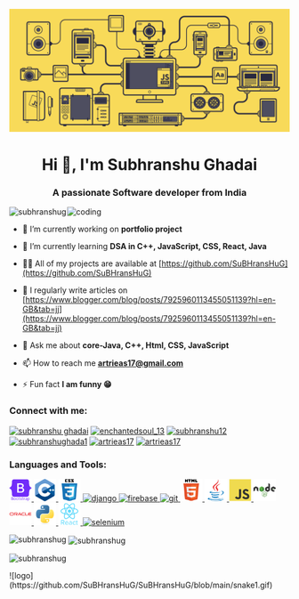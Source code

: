![logo](https://github.com/SuBHransHuG/SuBHransHuG/blob/main/banner2.gif)
<h1 align="center">Hi 👋, I'm Subhranshu Ghadai</h1>
<h3 align="center">A passionate Software developer from India</h3>
<img src="https://user-images.githubusercontent.com/55389276/140866485-8fb1c876-9a8f-4d6a-98dc-08c4981eaf70.gif" alt="coding" align = "right" width="400px">

<p align="left"> <img src="https://komarev.com/ghpvc/?username=subhranshug&label=Profile%20views&color=0e75b6&style=flat" alt="subhranshug" /> </p>

- 🔭 I’m currently working on **portfolio project**

- 🌱 I’m currently learning **DSA in C++, JavaScript, CSS, React, Java**

- 👨‍💻 All of my projects are available at [https://github.com/SuBHransHuG](https://github.com/SuBHransHuG)

- 📝 I regularly write articles on [https://www.blogger.com/blog/posts/7925960113455051139?hl=en-GB&tab=jj](https://www.blogger.com/blog/posts/7925960113455051139?hl=en-GB&tab=jj)

- 💬 Ask me about **core-Java, C++, Html, CSS, JavaScript**

- 📫 How to reach me **artrieas17@gmail.com**

- ⚡ Fun fact **I am funny 😁**

<h3 align="left">Connect with me:</h3>
<p align="left">
<a href="https://linkedin.com/in/subhranshu ghadai" target="blank"><img align="center" src="https://raw.githubusercontent.com/rahuldkjain/github-profile-readme-generator/master/src/images/icons/Social/linked-in-alt.svg" alt="subhranshu ghadai" height="30" width="40" /></a>
<a href="https://instagram.com/enchantedsoul_13" target="blank"><img align="center" src="https://raw.githubusercontent.com/rahuldkjain/github-profile-readme-generator/master/src/images/icons/Social/instagram.svg" alt="enchantedsoul_13" height="30" width="40" /></a>
<a href="https://www.codechef.com/users/subhranshu12" target="blank"><img align="center" src="https://cdn.jsdelivr.net/npm/simple-icons@3.1.0/icons/codechef.svg" alt="subhranshu12" height="30" width="40" /></a>
<a href="https://www.hackerrank.com/subhranshughada1" target="blank"><img align="center" src="https://raw.githubusercontent.com/rahuldkjain/github-profile-readme-generator/master/src/images/icons/Social/hackerrank.svg" alt="subhranshughada1" height="30" width="40" /></a>
<a href="https://www.leetcode.com/artrieas17" target="blank"><img align="center" src="https://raw.githubusercontent.com/rahuldkjain/github-profile-readme-generator/master/src/images/icons/Social/leet-code.svg" alt="artrieas17" height="30" width="40" /></a>
<a href="https://auth.geeksforgeeks.org/user/artrieas17" target="blank"><img align="center" src="https://raw.githubusercontent.com/rahuldkjain/github-profile-readme-generator/master/src/images/icons/Social/geeks-for-geeks.svg" alt="artrieas17" height="30" width="40" /></a>
</p>

<h3 align="left">Languages and Tools:</h3>
<p align="left"> <a href="https://getbootstrap.com" target="_blank" rel="noreferrer"> <img src="https://raw.githubusercontent.com/devicons/devicon/master/icons/bootstrap/bootstrap-plain-wordmark.svg" alt="bootstrap" width="40" height="40"/> </a> <a href="https://www.w3schools.com/cpp/" target="_blank" rel="noreferrer"> <img src="https://raw.githubusercontent.com/devicons/devicon/master/icons/cplusplus/cplusplus-original.svg" alt="cplusplus" width="40" height="40"/> </a> <a href="https://www.w3schools.com/css/" target="_blank" rel="noreferrer"> <img src="https://raw.githubusercontent.com/devicons/devicon/master/icons/css3/css3-original-wordmark.svg" alt="css3" width="40" height="40"/> </a> <a href="https://www.djangoproject.com/" target="_blank" rel="noreferrer"> <img src="https://cdn.worldvectorlogo.com/logos/django.svg" alt="django" width="40" height="40"/> </a> <a href="https://firebase.google.com/" target="_blank" rel="noreferrer"> <img src="https://www.vectorlogo.zone/logos/firebase/firebase-icon.svg" alt="firebase" width="40" height="40"/> </a> <a href="https://git-scm.com/" target="_blank" rel="noreferrer"> <img src="https://www.vectorlogo.zone/logos/git-scm/git-scm-icon.svg" alt="git" width="40" height="40"/> </a> <a href="https://www.w3.org/html/" target="_blank" rel="noreferrer"> <img src="https://raw.githubusercontent.com/devicons/devicon/master/icons/html5/html5-original-wordmark.svg" alt="html5" width="40" height="40"/> </a> <a href="https://www.java.com" target="_blank" rel="noreferrer"> <img src="https://raw.githubusercontent.com/devicons/devicon/master/icons/java/java-original.svg" alt="java" width="40" height="40"/> </a> <a href="https://developer.mozilla.org/en-US/docs/Web/JavaScript" target="_blank" rel="noreferrer"> <img src="https://raw.githubusercontent.com/devicons/devicon/master/icons/javascript/javascript-original.svg" alt="javascript" width="40" height="40"/> </a> <a href="https://nodejs.org" target="_blank" rel="noreferrer"> <img src="https://raw.githubusercontent.com/devicons/devicon/master/icons/nodejs/nodejs-original-wordmark.svg" alt="nodejs" width="40" height="40"/> </a> <a href="https://www.oracle.com/" target="_blank" rel="noreferrer"> <img src="https://raw.githubusercontent.com/devicons/devicon/master/icons/oracle/oracle-original.svg" alt="oracle" width="40" height="40"/> </a> <a href="https://www.python.org" target="_blank" rel="noreferrer"> <img src="https://raw.githubusercontent.com/devicons/devicon/master/icons/python/python-original.svg" alt="python" width="40" height="40"/> </a> <a href="https://reactjs.org/" target="_blank" rel="noreferrer"> <img src="https://raw.githubusercontent.com/devicons/devicon/master/icons/react/react-original-wordmark.svg" alt="react" width="40" height="40"/> </a> <a href="https://www.selenium.dev" target="_blank" rel="noreferrer"> <img src="https://raw.githubusercontent.com/detain/svg-logos/780f25886640cef088af994181646db2f6b1a3f8/svg/selenium-logo.svg" alt="selenium" width="40" height="40"/> </a> </p>

<p><img align="left" src="https://github-readme-stats.vercel.app/api/top-langs?username=subhranshug&show_icons=true&locale=en&layout=compact" alt="subhranshug" /></p>

<p>&nbsp;<img align="center" src="https://github-readme-stats.vercel.app/api?username=subhranshug&show_icons=true&locale=en" alt="subhranshug" /></p>

<p><img align="center" src="https://github-readme-streak-stats.herokuapp.com/?user=subhranshug&" alt="subhranshug" /></p>
![logo](https://github.com/SuBHransHuG/SuBHransHuG/blob/main/snake1.gif)
